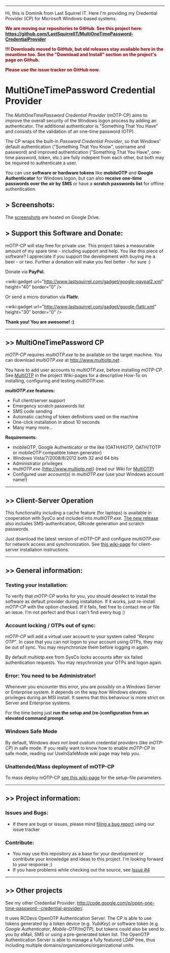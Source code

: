 
---


Hi, this is Dominik from Last Squirrel IT. Here I'm providing my Credential Provider (CP) for Microsoft Windows-based systems.

<font color='darkred'><b>We are moving our repositories to GitHub. See this project here: <a href='https://github.com/LastSquirrelIT/MultiOneTimePassword-CredentialProvider'>https://github.com/LastSquirrelIT/MultiOneTimePassword-CredentialProvider</a></b>

<b>!!! Downloads moved to GitHub, but old releases stay available here in the meantime too. See the "Download and Install" section on the project's page on Github.</b>

<b>Please use the issue tracker on GitHub now.</b>
</font>

# MultiOneTimePassword Credential Provider  #

The _MultiOneTimePassword Credential Provider_ (mOTP-CP) aims to improve the overall security of the Windows logon process by adding an authenticator. The additional authenticator is "Something That You Have" and consists of the validation of an one-time password (OTP).

The CP wraps the built-in _Password Credential Provider_, so that Windows' default authentication ("Something That You Know", username and password) and improved authentication ("Something That You Have", one-time password, token, etc.) are fully indepent from each other, but both may be required to authenticate a user.

You can use **software or hardware tokens** like **mobileOTP** and **Google Authenticator** for Windows logon, but can also **receive one-time passwords over the air by SMS** or have a **scratch passwords list** for offline authentication.

## > Screenshots: ##

The [screenshots](http://tinyurl.com/mOTP-Screenshots) are hosted on Google Drive.

## > Support this Software and Donate: ##
mOTP-CP will stay free for private use. This project takes a measurable amount of my spare time - including support and help. You like this piece of software? I appreciate if you support the development with buying me a beer - or two. Further a donation will make you feel better - for sure :)

Donate via **PayPal.**

&lt;wiki:gadget url="http://www.lastsquirrel.com/gadget/google-paypal2.xml" height="40" border="0" /&gt;

Or send a micro donation via **Flattr.**

&lt;wiki:gadget url="http://www.lastsquirrel.com/gadget/google-flattr.xml" height="30" border="0" /&gt;

**Thank you! You are awesome! :)**


---


## >> MultiOneTimePassword CP ##

_mOTP-CP_ requires _multiOTP.exe_ to be available on the target machine. You can download _multiOTP.exe_ at http://www.multiotp.net .

You have to add user accounts to _multiOTP.exe_, before installing _mOTP-CP_. See [MultiOTP](MultiOTP.md) in the project Wiki-pages for a descriptive How-To on installing, configuring and testing _multiOTP.exe_.

**_multiOTP.exe_ features:**
  * Full client/server support
  * Emergency scratch passwords list
  * SMS code sending
  * Automatic caching of token definitions used on the machine
  * One-click installation in about 10 seconds
  * Many many more...

**Requirements:**
  * mobileOTP, Google Authenticator or the like (OATH/HOTP, OATH/TOTP or mobileOTP compatible token generator)
  * Windows Vista/7/2008/8/2012 both 32 and 64 bits
  * Administrator privileges
  * _multiOTP.exe_ (http://www.multiotp.net) (read our Wiki for [MultiOTP](MultiOTP.md))
  * Configured user account(s) in _multiOTP.exe_ (use your Windows account name!)


---


## >> Client-Server Operation ##

This functionality including a cache feature (for laptops) is available in cooperation with SysCo and included into _multiOTP.exe_. [The new release](http://www.multiotp.net/website/index.php?language=en) also includes SMS-authentication, QRcode generation and scratch passwords.

Just download the latest version of mOTP-CP and configure _multiOTP.exe_ for network access and synchronization. See [this wiki-page](MultiOTPClientServerSetUp.md) for client-server installation instructions.


---


## >> General information: ##
### Testing your installation: ###
To verify that _mOTP-CP_ works for you, you should deselect to install the software as default provider during installation. If it works, just re-install _mOTP-CP_ with the option checked. If it fails, feel free to contact me or file an issue. I'm not perfect and thus I can't find every bug :)

### Account locking / OTPs out of sync: ###

_mOTP-CP_ will add a virtual user account to your system called _"Resync OTP"_.
In case that you can not logon to your account using OTPs, they may be out of sync. You may resynchronize them before logging in again.

By default multiotp.exe from SysCo locks accounts after six failed authentication requests. You may resychronize your OTPs and logon again.

### Error: You need to be Administrator! ###
Whenever you encounter this error, you are possibly on a Windows Server or Enterprise system. It depends on the way how Windows elevates privileges during an MSI install. It seems that this behaviour is more strict on Server and Enterprise systems.

For the time being just **run the setup and (re-)configuration from an elevated command prompt**.

### Windows Safe Mode ###

By default, Windows _does not load_ custom credential providers (like _mOTP-CP_) in safe mode.
If you really want to know how to enable _mOTP_-CP in safe mode, reading our UseInSafeMode wiki page may help you.

### Unattended/Mass deployment of mOTP-CP ###

To mass deploy mOTP-CP [see this wiki-page](UnattendedInstallation.md) for the setup-file parameters.


---


## >> Project information: ##
### Issues and Bugs: ###
  * If there are bugs or issues, please mind [filing a bug report](http://code.google.com/p/multi-one-time-password--credential-provider/issues/list) using our issue tracker

### Contribute: ###
  * You may use this repository as a base for your development or contribute your knowledge and ideas to this project. I'm looking forward to your response ;)
  * If you have problems while checking out the source, see [Issue #4](http://code.google.com/p/multi-one-time-password--credential-provider/issues/detail?id=4&can=1)


---


## >> Other projects ##
See my other Credential Provider: http://code.google.com/p/open-one-time-password--credential-provider/.

It uses RCDevs OpenOTP Authentication Server. The CP is able to use tokens generated by a token device (e.g. _YubiKey_) or software token (e.g. _Google Authenticator_, _Mobile-OTP/mOTP_), but tokens could also be send to you by eMail, SMS or using a pre-generated token list. The OpenOTP Authentication Server is able to manage a fully featured LDAP tree, thus including multiple domains/organizations/organizational units.